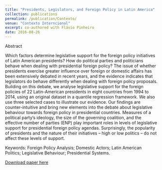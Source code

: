 ```yaml
---
title: "Presidents, Legislators, and Foreign Policy in Latin America"
collection: publications
permalink: /publication/Contexto/
venue: "Contexto Interncional"
excerpt: co-authored with Flávio Pinheiro
date: 2016-08-26
---
```


Abstract

Which factors determine legislative support for the foreign policy initiatives of Latin American presidents? How do political parties and politicians behave when dealing with presidential foreign policy? The issue of whether presidents exercise greater influence over foreign or domestic affairs has been extensively debated in recent years, and the evidence indicates that legislators do behave differently when dealing with foreign policy proposals. Building on this debate, we analyse legislative support for the foreign policies of 22 Latin-American presidents in eight countries from 1994 to 2014, using an original dataset in a quantile regression framework. We also use three selected cases to illustrate our evidence. Our findings are counter-intuitive and bring new elements into the debate about legislative behaviour towards foreign policy in presidential countries. Measures of a political party’s ideology, the size of the governing coalition, and the effective number of parties (ENP) play important roles in levels of legislative support for presidential foreign policy agendas. Surprisingly, the popularity of presidents and the nature of their initiatives – high or low politics – do not affect these levels of support.

Keywords: Foreign Policy Analysis; Domestic Actors; Latin American Politics; Legislative Behaviour; Presidential Systems.


[Download paper here](http://contextointernacional.iri.puc-rio.br/media/Artigo%2013%20da%20Revista%20Contexto%20Internacional%2038%20n%C2%BA%201.pdf)

